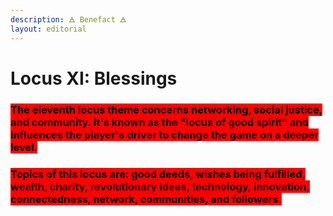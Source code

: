 ```yaml
---
description: 🜁 Benefact 🜁
layout: editorial
---
```


# Locus XI: Blessings

### <mark style="background-color:red;">The eleventh locus theme concerns networking, social justice, and community. It's known as the "locus of good spirit" and influences the player's driver to change the game on a deeper level.</mark>

### <mark style="background-color:red;">Topics of this locus are: good deeds, wishes being fulfilled, wealth, charity, revolutionary ideas, technology, innovation, connectedness, network, communities, and followers.</mark>

